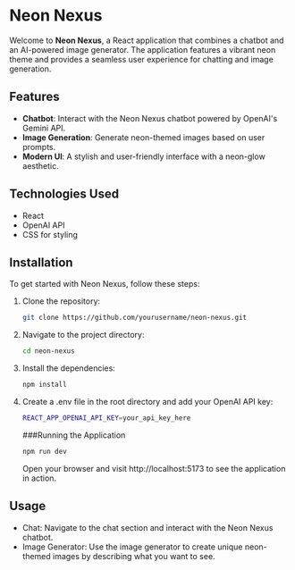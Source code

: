 # Neon Nexus

Welcome to **Neon Nexus**, a React application that combines a chatbot and an AI-powered image generator. The application features a vibrant neon theme and provides a seamless user experience for chatting and image generation.

## Features

- **Chatbot**: Interact with the Neon Nexus chatbot powered by OpenAI's Gemini API.
- **Image Generation**: Generate neon-themed images based on user prompts.
- **Modern UI**: A stylish and user-friendly interface with a neon-glow aesthetic.

## Technologies Used

- React
- OpenAI API
- CSS for styling

## Installation

To get started with Neon Nexus, follow these steps:

1. Clone the repository:
   ```bash
   git clone https://github.com/yourusername/neon-nexus.git
   ```
2. Navigate to the project directory:
   ```bash
   cd neon-nexus
   ```
3. Install the dependencies:
   ```bash
   npm install
   ```
4. Create a .env file in the root directory and add your OpenAI API key:
   ```bash
   REACT_APP_OPENAI_API_KEY=your_api_key_here
   ```

   ###Running the Application
   ```bash
   npm run dev
   ```

   Open your browser and visit http://localhost:5173 to see the application in action.

  ## Usage
  - Chat: Navigate to the chat section and interact with the Neon Nexus chatbot.
  - Image Generator: Use the image generator to create unique neon-themed images by describing what you want to see.

